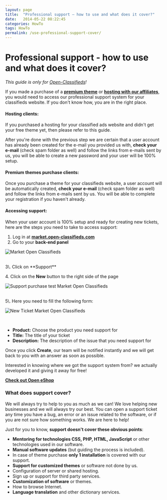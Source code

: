 ```yaml
---
layout: page
title:  "Professional support – how to use and what does it cover?"
date:   2014-05-22 08:22:45
categories: HowTo
tags: HowTo
permalink: /use-professional-support-cover/
---
```

# Professional support - how to use and what does it cover? 

_This guide is only for [Open-Classifieds](http://open-classifieds.com/)!_

If you made a purchase of a **[premium theme](http://market.open-classifieds.com/themes/)** or **[hosting with our affiliates](http://open-classifieds.com/hosting/)**, you would need to access our professional support system for your classifieds website. If you don't know how, you are in the right place.

#### **Hosting clients:**

If you purchased a hosting for your classified ads website and didn't get your free theme yet, then please refer to this guide.

After you're done with the previous step we are certain that a user account has already been created for the e-mail you provided us with, **check your e-mail** (check spam folder as well) and follow the links from e-mails sent by us, you will be able to create a new password and your user will be 100% setup.

#### Premium themes purchase clients:

Once you purchase a theme for your classifieds website, a user account will be automatically created, **check your e-mail** (check spam folder as well) and follow the links from e-mails sent by us. You will be able to complete your registration if you haven't already.

#### **Accessing support:**

When your user account is 100% setup and ready for creating new tickets, here are the steps you need to take to access support: 

1. Log in at **[market.open-classifieds.com](http://market.open-classifieds.com/oc-panel/auth/login)** 
2. Go to your **back-end panel** 

![Market Open Classifieds](http://open-classifieds.com/wp-content/uploads/2014/05/Market-Open-Classifieds-1024x617.png) 

<br>
3\. Click on **Support** 

4\. Click on the **New** button to the right side of the page

![Support purchase test Market Open Classifieds](http://open-classifieds.com/wp-content/uploads/2014/05/Support-purchase-test-Market-Open-Classifieds-1024x225.png) 

<br>
5\. Here you need to fill the following form: 

![New Ticket Market Open Classifieds](http://open-classifieds.com/wp-content/uploads/2014/05/New-Ticket-Market-Open-Classifieds-1024x580.png)

<br>

+ **Product:** Choose the product you need support for
+ **Title:** The title of your ticket
+ **Description:** The description of the issue that you need support for

Once you click **Create**, our team will be notified instantly and we will get back to you with an answer as soon as possible. 

Interested in knowing where we got the support system from? we actually developed it and giving it away for free! 

**[Check out Open eShop](http://open-eshop.com/)**

### **What does support cover?**

We will always try to help to you as much as we can! We love helping new businesses and we will always try our best. You can open a support ticket any time you have a bug, an error or an issue related to the software, or if you are not sure how something works. We are here to help!

Just for you to know, **support doesn't cover these obvious points**: 

+ **Mentoring for technologies CSS, PHP, HTML, JavaScript** or other technologies used in our software.
+ **Manual software updates** (but guiding the process is included).
+ In case of theme purchase **only 1 installation** is covered with our support.
+ **Support for customized themes** or software not done by us.
+ Configuration of server or shared hosting.
+ Sign up or support for third party services.
+ **Customization of software** or themes.
+ How to browse Internet.
+ **Language translation** and other dictionary services.


<!--title: Professional support – how to use and what does it cover? 
link: http://open-classifieds.com/2014/05/22/use-professional-support-cover/
author: Kinan
description: 
post_id: 17117
created: 2014/05/22 10:22:45
created_gmt: 2014/05/22 08:22:45
comment_status: open
post_name: use-professional-support-cover
status: publish
post_type: post-->